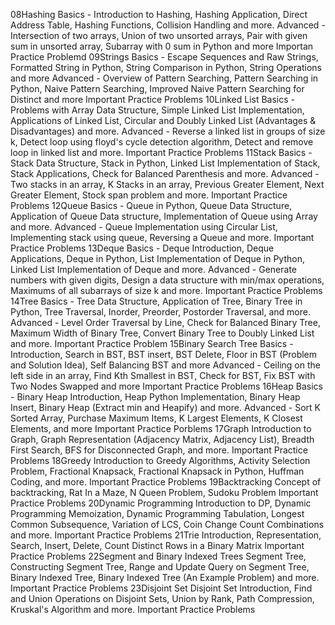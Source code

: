 08Hashing
Basics - Introduction to Hashing, Hashing Application, Direct Address Table, Hashing Functions, Collision Handling and more.
Advanced - Intersection of two arrays, Union of two unsorted arrays, Pair with given sum in unsorted array, Subarray with 0 sum in Python and more
Importan Practice Problemd
09Strings
Basics - Escape Sequences and Raw Strings, Formatted String in Python, String Comparison in Python, String Operations and more
Advanced - Overview of Pattern Searching, Pattern Searching in Python, Naive Pattern Searching, Improved Naive Pattern Searching for Distinct and more
Important Practice Problems
10Linked List
Basics - Problems with Array Data Structure, Simple Linked List Implementation, Applications of Linked List, Circular and Doubly Linked List (Advantages & Disadvantages) and more.
Advanced - Reverse a linked list in groups of size k, Detect loop using floyd's cycle detection algorithm, Detect and remove loop in linked list and more.
Important Practice Problems
11Stack
Basics - Stack Data Structure, Stack in Python, Linked List Implementation of Stack, Stack Applications, Check for Balanced Parenthesis and more.
Advanced - Two stacks in an array, K Stacks in an array, Previous Greater Element, Next Greater Element, Stock span problem and more.
Important Practice Problems
12Queue
Basics - Queue in Python, Queue Data Structure, Application of Queue Data structure, Implementation of Queue using Array and more.
Advanced - Queue Implementation using Circular List, Implementing stack using queue, Reversing a Queue and more.
Important Practice Problems
13Deque
Basics - Deque Introduction, Deque Applications, Deque in Python, List Implementation of Deque in Python, Linked List Implementation of Deque and more.
Advanced - Generate numbers with given digits, Design a data structure with min/max operations, Maximums of all subarrays of size k and more.
Important Practice Problems
14Tree
Basics - Tree Data Structure, Application of Tree, Binary Tree in Python, Tree Traversal, Inorder, Preorder, Postorder Traversal, and more.
Advanced - Level Order Traversal by Line, Check for Balanced Binary Tree, Maximum Width of Binary Tree, Convert Binary Tree to Doubly Linked List and more.
Important Practice Problem
15Binary Search Tree
Basics - Introduction, Search in BST, BST insert, BST Delete, Floor in BST (Problem and Solution Idea), Self Balancing BST and more
Advanced - Ceiling on the left side in an array, Find Kth Smallest in BST, Check for BST, Fix BST with Two Nodes Swapped and more
Important Practice Problems
16Heap
Basics - Binary Heap Introduction, Heap Python Implementation, Binary Heap Insert, Binary Heap (Extract min and Heapify) and more.
Advanced - Sort K Sorted Array, Purchase Maximum Items, K Largest Elements, K Closest Elements, and more
Important Practice Porblems
17Graph
Introduction to Graph, Graph Representation (Adjacency Matrix, Adjacency List), Breadth First Search, BFS for Disconnected Graph, and more.
Important Practice Problems
18Greedy
Introduction to Greedy Algorithms, Activity Selection Problem, Fractional Knapsack, Fractional Knapsack in Python, Huffman Coding, and more.
Important Practice Problems
19Backtracking
Concept of backtracking, Rat In a Maze, N Queen Problem, Sudoku Problem
Important Practice Problems
20Dynamic Programming
Introduction to DP, Dynamic Programming Memoization, Dynamic Programming Tabulation, Longest Common Subsequence, Variation of LCS, Coin Change Count Combinations and more.
Important Practice Problems
21Trie
Introduction, Representation, Search, Insert, Delete, Count Distinct Rows in a Binary Matrix
Important Practice Problems
22Segment and Binary Indexed Trees
Segment Tree, Constructing Segment Tree, Range and Update Query on Segment Tree, Binary Indexed Tree, Binary Indexed Tree (An Example Problem) and more.
Important Practice Problems
23Disjoint Set
Disjoint Set Introduction, Find and Union Operations on Disjoint Sets, Union by Rank, Path Compression, Kruskal's Algorithm and more.
Important Practice Problems